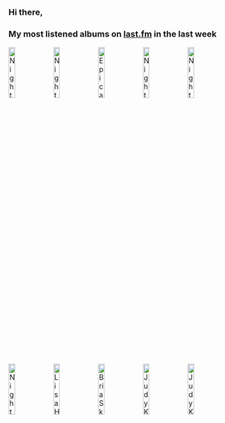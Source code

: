 ### Hi there, 

### My most listened albums on [last.fm](https://www.last.fm/user/jfdesignnet) in the last week

[<img src='https://lastfm.freetls.fastly.net/i/u/300x300/11590b7e0b2b1cf780334cfb6f2682af.png' width='16%' height='16%' alt='Nightwish - Yesterwynde'>](https://www.last.fm/music/nightwish/yesterwynde)&nbsp;
[<img src='https://lastfm.freetls.fastly.net/i/u/300x300/49035cb6be46c336ca2c301ea07903a7.png' width='16%' height='16%' alt='Nightwish - Decades'>](https://www.last.fm/music/nightwish/decades)&nbsp;
[<img src='https://lastfm.freetls.fastly.net/i/u/300x300/2d3a1f3018a74acdca1341a9903c4007.png' width='16%' height='16%' alt='Epica - The Phantom Agony (Expanded Edition)'>](https://www.last.fm/music/epica/the%2bphantom%2bagony%2b%2528expanded%2bedition%2529)&nbsp;
[<img src='https://lastfm.freetls.fastly.net/i/u/300x300/d55f0b4a7aa04d457b479c440a164d25.jpg' width='16%' height='16%' alt='Nightwish - Once'>](https://www.last.fm/music/nightwish/once)&nbsp;
[<img src='https://lastfm.freetls.fastly.net/i/u/300x300/43a71f7a691af2e0652f720fce8862d3.jpg' width='16%' height='16%' alt='Nightwish - Dark Passion Play (Special Deluxe Edition)'>](https://www.last.fm/music/nightwish/dark%2bpassion%2bplay%2b%2528special%2bdeluxe%2bedition%2529)&nbsp;
<br>
[<img src='https://lastfm.freetls.fastly.net/i/u/300x300/84d08ba97fe44de6cd24cb7c0826fc1d.png' width='16%' height='16%' alt='Nightwish - Highest Hopes-The Best Of Nightwish'>](https://www.last.fm/music/nightwish/highest%2bhopes-the%2bbest%2bof%2bnightwish)&nbsp;
[<img src='https://lastfm.freetls.fastly.net/i/u/300x300/96c257f9b8c3bf3baec2b52fa02dc8d2.jpg' width='16%' height='16%' alt='Lisa Hilton - Cocktails At Eight...'>](https://www.last.fm/music/lisa%2bhilton/cocktails%2bat%2beight...)&nbsp;
[<img src='https://lastfm.freetls.fastly.net/i/u/300x300/93eac7868df967c4fb310eae1edb69a6.jpg' width='16%' height='16%' alt='Bria Skonberg - Bria'>](https://www.last.fm/music/bria%2bskonberg/bria)&nbsp;
[<img src='https://lastfm.freetls.fastly.net/i/u/300x300/b58e757ff6874a283c63efe1121dcf4a.png' width='16%' height='16%' alt='Judy Kuhn - Just in Time: Judy Kuhn Sings Jule Styne'>](https://www.last.fm/music/judy%2bkuhn/just%2bin%2btime%253a%2bjudy%2bkuhn%2bsings%2bjule%2bstyne)&nbsp;
[<img src='https://lastfm.freetls.fastly.net/i/u/300x300/6a3b6b6402e042e6b84f0e6d70ee0c15.jpg' width='16%' height='16%' alt='Judy Kuhn - Serious Playground: The Songs Of Laura Nyro'>](https://www.last.fm/music/judy%2bkuhn/serious%2bplayground%253a%2bthe%2bsongs%2bof%2blaura%2bnyro)&nbsp;
<br>
